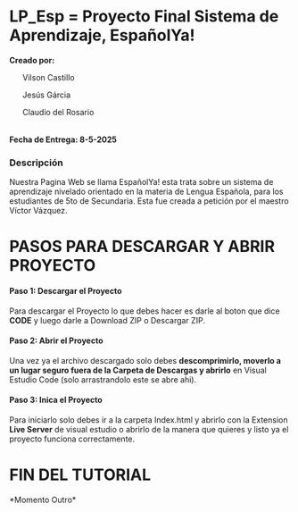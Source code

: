 # LP_Esp = Proyecto Final Sistema de Aprendizaje, EspañolYa!
<strong>Creado por:</strong>
<br>
<table>
<ul>Vilson Castillo<br></ul>
<ul>Jesús Gárcia<br></ul>
<ul>Claudio del Rosario<br></ul></table>

<strong>Fecha de Entrega: 8-5-2025</strong>

<h3>Descripción</h3>
<p>
Nuestra Pagina Web se llama EspañolYa! esta trata
sobre un sistema de aprendizaje nivelado
orientado en la materia de Lengua Española, para
los estudiantes de 5to de Secundaria. Esta fue
creada a petición por el maestro Víctor Vázquez.
</p>

<h1>PASOS PARA DESCARGAR Y ABRIR PROYECTO</h1>
<h4>Paso 1: Descargar el Proyecto</h4>
<p>
  Para descargar el Proyecto lo que debes hacer es darle al boton que dice <strong>CODE</strong> y luego darle a Download ZIP o Descargar ZIP.
</p>
<h4>Paso 2: Abrir el Proyecto</h4>
<p>
  Una vez ya el archivo descargado solo debes <strong>descomprimirlo, moverlo a un lugar seguro fuera de la Carpeta de Descargas y abrirlo</strong> en Visual Estudio Code (solo arrastrandolo este se abre ahi).
</p>
<h4>Paso 3: Inica el Proyecto</h4>
<p>
  Para iniciarlo solo debes ir a la carpeta Index.html y abrirlo con la Extension <strong>Live Server</strong> de visual estudio o abrirlo de la manera que quieres y listo ya el proyecto funciona correctamente.
</p>
<h1>FIN DEL TUTORIAL</h1>
*Momento Outro*

